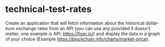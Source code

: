 # technical-test-rates
Create an application that will fetch information about the historical dollar-euro exchange rates from an API (you can use any provided it doesn't matter, one example is API: https://fixer.io/) and display the data in a graph of your choice (Example https://blockchain.info/charts/market-price).
